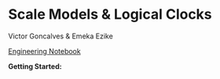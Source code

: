 # Scale Models & Logical Clocks 

Victor Goncalves & Emeka Ezike

[Engineering Notebook](https://docs.google.com/document/d/1eg1a8mlqwVK3dF0FOg15WaMUkcBJ691Vb1yDbK8lv_g/edit?usp=sharing)

**Getting Started:**
